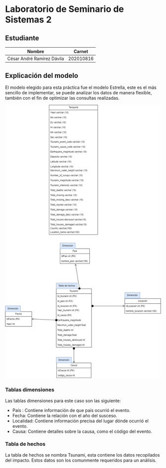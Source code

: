 # Laboratorio de Seminario de Sistemas 2

## Estudiante

| Nombre                       | Carnet    |
| ---------------------------- | --------- |
| César André Ramírez Dávila   | 202010816 |

## Explicación del modelo

El modelo elegido para esta práctica fue el modelo Estrella, este es el más sencillo de implementar, se puede analizar los datos de manera flexible, también con el fin de optimizar las consultas realizadas.

![Prueba](./Diagrama/Modelo.png)

### Tablas dimensiones

Las tablas dimensiones para este caso son las siguiente:

<ul>
    <li>País : Contiene información de que país ocurrió el evento.</li>
    <li>Fecha: Contiene la relación con el año del susceso.</li>
    <li>Localidad: Contiene información precisa del lugar dónde ocurrió el evento.</li>
    <li>Causa: Contiene detalles sobre la causa, como el código del evento.</li>
</ul>

### Tabla de hechos

La tabla de hechos se nombra Tsunami, esta contiene los datos recopilados del impacto. Estos datos son los comunmente requeridos para un análisis.

